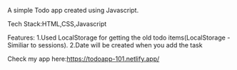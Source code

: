 A simple Todo app created using Javascript.

Tech Stack:HTML,CSS,Javascript

Features:
  1.Used LocalStorage for getting the old todo items(LocalStorage - Similiar to sessions).
  2.Date will be created when you add the task

Check my app here:https://todoapp-101.netlify.app/
